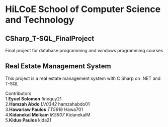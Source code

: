 # HiLCoE School of Computer Science and Technology

## CSharp_T-SQL_FinalProject 
Final project for database programming and windows programming courses 

## Real Estate Management System
  This project is a real estate management system with C Sharp on .NET and T-SQL
  






Contributors              
  1.**Eyuel Solomon**                   fineguy21  
  2.**Hamzah Abdo**         _LV0342_      hamzahabdo01  
  3.**Hawariaw Paulos**     _TT5916_      Hawa701  
  4.**Kidanekal Melkam**    _IK5907_      KidanekalM  
  5.**Kidus Paulos**                    kida21  
